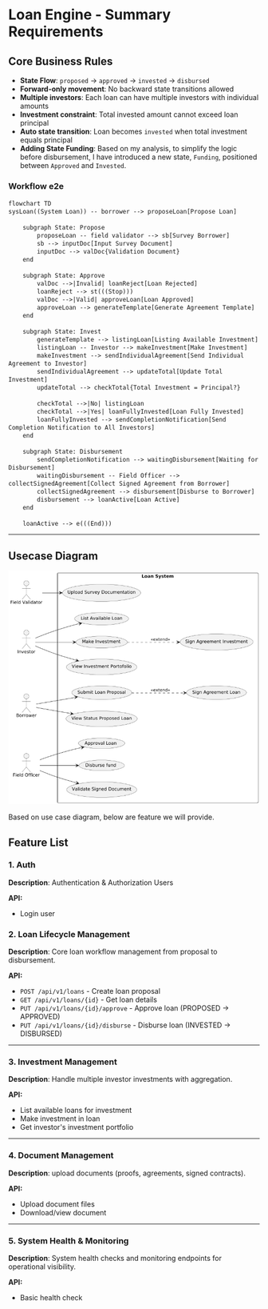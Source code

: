 # Loan Engine - Summary Requirements
## Core Business Rules
- **State Flow**: `proposed` → `approved` → `invested` → `disbursed`
- **Forward-only movement**: No backward state transitions allowed
- **Multiple investors**: Each loan can have multiple investors with individual amounts
- **Investment constraint**: Total invested amount cannot exceed loan principal
- **Auto state transition**: Loan becomes `invested` when total investment equals principal
- **Adding State Funding**: Based on my analysis, to simplify the logic before disbursement, I have introduced a new state, `Funding`, positioned between `Approved` and `Invested`.

### Workflow e2e
```mermaid
flowchart TD
sysLoan((System Loan)) -- borrower --> proposeLoan[Propose Loan]

    subgraph State: Propose
        proposeLoan -- field validator --> sb[Survey Borrower]
        sb --> inputDoc[Input Survey Document]
        inputDoc --> valDoc{Validation Document}
    end

    subgraph State: Approve
        valDoc -->|Invalid| loanReject[Loan Rejected]
        loanReject --> st(((Stop)))
        valDoc -->|Valid| approveLoan[Loan Approved]
        approveLoan --> generateTemplate[Generate Agreement Template]
    end

    subgraph State: Invest
        generateTemplate --> listingLoan[Listing Available Investment]
        listingLoan -- Investor --> makeInvestment[Make Investment]
        makeInvestment --> sendIndividualAgreement[Send Individual Agreement to Investor]
        sendIndividualAgreement --> updateTotal[Update Total Investment]
        updateTotal --> checkTotal{Total Investment = Principal?}

        checkTotal -->|No| listingLoan
        checkTotal -->|Yes| loanFullyInvested[Loan Fully Invested]
        loanFullyInvested --> sendCompletionNotification[Send Completion Notification to All Investors]
    end

    subgraph State: Disbursement
        sendCompletionNotification --> waitingDisbursement[Waiting for Disbursement]
        waitingDisbursement -- Field Officer --> collectSignedAgreement[Collect Signed Agreement from Borrower]
        collectSignedAgreement --> disbursement[Disburse to Borrower]
        disbursement --> loanActive[Loan Active]
    end

    loanActive --> e(((End)))

```
---
## Usecase Diagram
![img.png](diagram/output/usecase-diagram.png)

Based on use case diagram, below are feature we will provide.

## Feature List
### 1. Auth
**Description**: Authentication & Authorization Users

**API:**
- Login user

### 2. Loan Lifecycle Management
**Description**: Core loan workflow management from proposal to disbursement.

**API:**
- `POST /api/v1/loans` - Create loan proposal
- `GET /api/v1/loans/{id}` - Get loan details
- `PUT /api/v1/loans/{id}/approve` - Approve loan (PROPOSED → APPROVED)
- `PUT /api/v1/loans/{id}/disburse` - Disburse loan (INVESTED → DISBURSED)

---

### 3. Investment Management
**Description**: Handle multiple investor investments with aggregation.

**API:**
- List available loans for investment
- Make investment in loan
- Get investor's investment portfolio

---

### 4. Document Management
**Description**: upload documents (proofs, agreements, signed contracts).

**API:**
- Upload document files
- Download/view document

---

### 5. System Health & Monitoring
**Description**: System health checks and monitoring endpoints for operational visibility.

**API:**
- Basic health check


